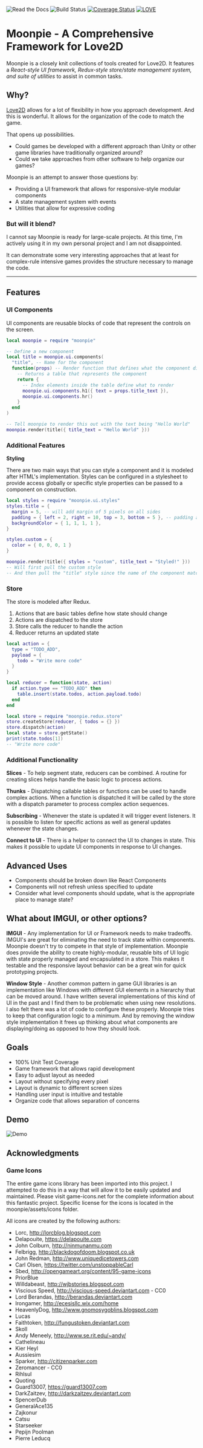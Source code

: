 ![Read the Docs](https://img.shields.io/readthedocs/moonpie)
![Build Status](https://github.com/tredfern/moonpie/actions/workflows/build.yml/badge.svg)
[![Coverage Status](https://coveralls.io/repos/github/tredfern/moonpie/badge.svg?branch=master)](https://coveralls.io/github/tredfern/moonpie?branch=master)
[![LOVE](https://img.shields.io/badge/L%C3%96VE-11.3-EA316E.svg)](http://love2d.org/)

# Moonpie - A Comprehensive Framework for Love2D
Moonpie is a closely knit collections of tools created for Love2D. It features a _React-style UI framework,_
_Redux-style store/state management system, and suite of utilities_ to assist in common tasks.

## Why?
[Love2D](http://love2d.org) allows for a lot of flexibility in how you approach development. And this is wonderful. It allows for the organization of the code to match the game.

That opens up possibilities. 
* Could games be developed with a different approach than Unity or other game libraries have traditionally organized around? 
* Could we take approaches from other software to help organize our games?

Moonpie is an attempt to answer those questions by:
* Providing a UI framework that allows for responsive-style modular components
* A state management system with events
* Utilities that allow for expressive coding

### But will it blend?
I cannot say Moonpie is ready for large-scale projects. At this time, I'm actively using it in my own personal project and I am not disappointed. 

It can demonstrate some very interesting approaches that at least for complex-rule intensive games provides the structure necessary to manage the code.

---
## Features
### UI Components

UI components are reusable blocks of code that represent the controls on the screen. 

```lua
local moonpie = require "moonpie"

-- Define a new component
local title = moonpie.ui.components(
  "title", -- Name for the component
  function(props) -- Render function that defines what the component displays
    -- Returns a table that represents the component
    return { 
      -- Index elements inside the table define what to render
      moonpie.ui.components.h1({ text = props.title_text }),
      moonpie.ui.components.hr()
    }
  end
)

-- Tell moonpie to render this out with the text being "Hello World"
moonpie.render(title({ title_text = "Hello World" }))
```
### Additional Features

**Styling** 

There are two main ways that you can style a component and it is modeled after HTML's implementation. Styles can be configured in a stylesheet to provide access globally or specific style properties can be passed to a component on construction.

```lua
local styles = require "moonpie.ui.styles"
styles.title = {
  margin = 5, -- will add margin of 5 pixels on all sides
  padding = { left = 2, right = 10, top = 3, bottom = 5 }, -- padding and margin can be specified on each side
  backgroundColor = { 1, 1, 1, 1 },
}

styles.custom = {
  color = { 0, 0, 0, 1 }
}

moonpie.render(title({ styles = "custom", title_text = "Styled!" }))
-- Will first pull the custom style
-- And then pull the "title" style since the name of the component matches
```

### Store

The store is modeled after Redux.
1. Actions that are basic tables define how state should change
2. Actions are dispatched to the store
3. Store calls the reducer to handle the action
4. Reducer returns an updated state


```lua
local action = {
  type = "TODO_ADD",
  payload = {
    todo = "Write more code"
  }
}

local reducer = function(state, action)
  if action.type == "TODO_ADD" then
    table.insert(state.todos, action.payload.todo)
  end
end

local store = require "moonpie.redux.store"
store.createStore(reducer, { todos = {} })
store.dispatch(action)
local state = store.getState()
print(state.todos[1])
-- "Write more code"
```

### Additional Functionality

**Slices** - To help segment state, reducers can be combined. A routine for creating slices helps handle the basic logic to process actions.

**Thunks** - Dispatching callable tables or functions can be used to handle complex actions. When a function is dispatched it will be called by the store with a dispatch parameter to process complex action sequences.

**Subscribing** - Whenever the state is updated it will trigger event listeners. It is possible to listen for specific actions as well as general updates whenever the state changes.

**Connect to UI** - There is a helper to connect the UI to changes in state. This makes it possible to update UI components in response to UI changes.

## Advanced Uses

* Components should be broken down like React Components
* Components will not refresh unless specified to update
* Consider what level components should update, what is the
  appropriate place to manage state?

## What about IMGUI, or other options?

**IMGUI** - Any implementation for UI or Framework needs to make tradeoffs. IMGUI's are great for eliminating the need to track state within components. Moonpie doesn't try to compete in that style of implementation. Moonpie does provide the ability to create highly-modular, reusable bits of UI logic with state properly managed and encapsulated in a store. This makes it testable and the responsive layout behavior can be a great win for quick prototyping projects.

**Window Style** - Another common pattern in game GUI libraries is an implementation like Windows with different GUI elements in a hierarchy that can be moved around. I have written several implementations of this kind of UI in the past and I find them to be problematic when using new resolutions. I also felt there was a lot of code to configure these properly. Moonpie tries to keep that configuration logic to a minimum. And by removing the window style implementation it frees up thinking about what components are displaying/doing as opposed to how they should look.



## Goals
 * 100% Unit Test Coverage
 * Game framework that allows rapid development
 * Easy to adjust layout as needed
 * Layout without specifying every pixel
 * Layout is dynamic to different screen sizes
 * Handling user input is intuitive and testable
 * Organize code that allows separation of concerns

## Demo
![Demo](screenshots/moonpie_progress.gif)

## Acknowledgments 
### Game Icons
The entire game icons library has been imported into this project. I attempted to do this in a way that will allow
it to be easily updated and maintained. Please visit game-icons.net for the complete information about this 
fantastic project. Specific license for the icons is located in the moonpie/assets/icons folder.

All icons are created by the following authors:
- Lorc, http://lorcblog.blogspot.com
- Delapouite, https://delapouite.com
- John Colburn, http://ninmunanmu.com
- Felbrigg, http://blackdogofdoom.blogspot.co.uk
- John Redman, http://www.uniquedicetowers.com
- Carl Olsen, https://twitter.com/unstoppableCarl
- Sbed, http://opengameart.org/content/95-game-icons
- PriorBlue
- Willdabeast, http://wjbstories.blogspot.com
- Viscious Speed, http://viscious-speed.deviantart.com - CC0
- Lord Berandas, http://berandas.deviantart.com
- Irongamer, http://ecesisllc.wix.com/home
- HeavenlyDog, http://www.gnomosygoblins.blogspot.com
- Lucas
- Faithtoken, http://fungustoken.deviantart.com
- Skoll
- Andy Meneely, http://www.se.rit.edu/~andy/
- Cathelineau
- Kier Heyl
- Aussiesim
- Sparker, http://citizenparker.com
- Zeromancer - CC0
- Rihlsul
- Quoting
- Guard13007, https://guard13007.com
- DarkZaitzev, http://darkzaitzev.deviantart.com
- SpencerDub
- GeneralAce135
- Zajkonur
- Catsu
- Starseeker
- Pepijn Poolman
- Pierre Leducq
